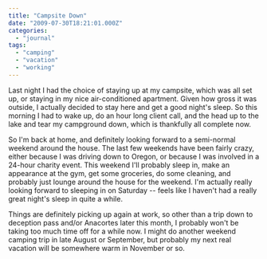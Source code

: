 ```yaml
---
title: "Campsite Down"
date: "2009-07-30T18:21:01.000Z"
categories: 
  - "journal"
tags: 
  - "camping"
  - "vacation"
  - "working"
---
```


Last night I had the choice of staying up at my campsite, which was all set up, or staying in my nice air-conditioned apartment. Given how gross it was outside, I actually decided to stay here and get a good night's sleep. So this morning I had to wake up, do an hour long client call, and the head up to the lake and tear my campground down, which is thankfully all complete now.

So I'm back at home, and definitely looking forward to a semi-normal weekend around the house. The last few weekends have been fairly crazy, either because I was driving down to Oregon, or because I was involved in a 24-hour charity event. This weekend I'll probably sleep in, make an appearance at the gym, get some groceries, do some cleaning, and probably just lounge around the house for the weekend. I'm actually really looking forward to sleeping in on Saturday -- feels like I haven't had a really great night's sleep in quite a while.

Things are definitely picking up again at work, so other than a trip down to deception pass and/or Anacortes later this month, I probably won't be taking too much time off for a while now. I might do another weekend camping trip in late August or September, but probably my next real vacation will be somewhere warm in November or so.
